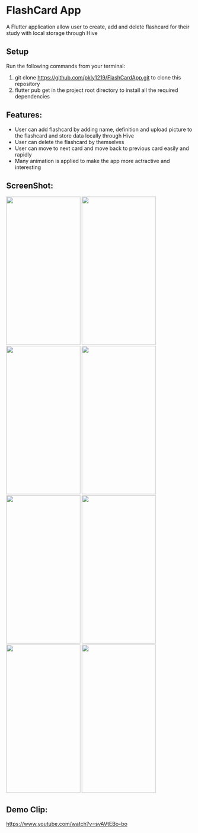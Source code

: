 # FlashCard App

A Flutter application allow user to create, add and delete flashcard for their study with local storage through Hive

## Setup
Run the following commands from your terminal:
1. git clone https://github.com/pkly1219/FlashCardApp.git to clone this repository
2. flutter pub get in the project root directory to install all the required dependencies

## Features:
- User can add flashcard by adding name, definition and upload picture to the flashcard and store data locally through Hive
- User can delete the flashcard by themselves
- User can move to next card and move back to previous card easily and rapidly
- Many animation is applied to make the app more actractive and interesting

## ScreenShot:

<img src ="https://github.com/pkly1219/FlashCardApp/assets/98497119/f2e8ff0a-7c68-49d1-ae4d-c5a212e48cb1" width ="200" height = "400">

<img src ="https://github.com/pkly1219/FlashCardApp/assets/98497119/cd3331bd-f1c1-4fca-8ac8-1f5022482d9f" width ="200" height = "400">

<img src ="https://github.com/pkly1219/FlashCardApp/assets/98497119/6db7c5d1-9326-4424-9021-600460e721b4" width ="200" height = "400">

<img src ="https://github.com/pkly1219/FlashCardApp/assets/98497119/25fa269a-8f99-49d0-9dc5-1baecfd5fdc9" width ="200" height = "400">

<img src ="https://github.com/pkly1219/FlashCardApp/assets/98497119/19183048-f755-48b1-8720-5e5c2db28149" width ="200" height = "400">

<img src ="https://github.com/pkly1219/FlashCardApp/assets/98497119/e7e36712-56ee-45e1-941e-bd14938f6185" width ="200" height = "400">

<img src ="https://github.com/pkly1219/FlashCardApp/assets/98497119/4ab1a3b2-abd6-4218-b2d5-5ae59838f43a" width ="200" height = "400">

<img src ="https://github.com/pkly1219/FlashCardApp/assets/98497119/6b8eef28-ec69-4881-b337-90d342865649" width ="200" height = "400">

## Demo Clip:
https://www.youtube.com/watch?v=svAVtEBo-bo
